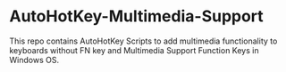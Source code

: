 # AutoHotKey-Multimedia-Support
This repo contains AutoHotKey Scripts to add multimedia functionality to keyboards without FN key and Multimedia Support Function Keys in Windows OS.
